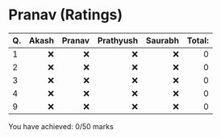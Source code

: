 Pranav (Ratings)
================
|Q. |Akash|Pranav|Prathyush|Saurabh|Total: |
|:--|----:|-----:|--------:|------:|------:|
|1  |:x:  |:x:   |:x:      |:x:    |0      |
|2  |:x:  |:x:   |:x:      |:x:    |0      |
|3  |:x:  |:x:   |:x:      |:x:    |0      |
|4  |:x:  |:x:   |:x:      |:x:    |0      |
|9  |:x:  |:x:   |:x:      |:x:    |0      |
You have achieved: 0/50 marks